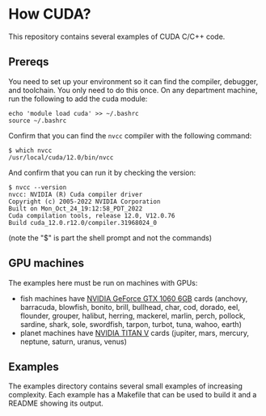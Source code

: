 # How CUDA?

This repository contains several examples of CUDA C/C++ code.

## Prereqs

You need to set up your environment so it can find the compiler, debugger, and toolchain.
You only need to do this once.
On any department machine, run the following to add the cuda module:
```
echo 'module load cuda' >> ~/.bashrc
source ~/.bashrc
```

Confirm that you can find the `nvcc` compiler with the following command:
```
$ which nvcc
/usr/local/cuda/12.0/bin/nvcc
```
And confirm that you can run it by checking the version:
```
$ nvcc --version
nvcc: NVIDIA (R) Cuda compiler driver
Copyright (c) 2005-2022 NVIDIA Corporation
Built on Mon_Oct_24_19:12:58_PDT_2022
Cuda compilation tools, release 12.0, V12.0.76
Build cuda_12.0.r12.0/compiler.31968024_0
```
(note the "$" is part the shell prompt and not the commands)

## GPU machines

The examples here must be run on machines with GPUs:

* fish machines have [NVIDIA GeForce GTX 1060 6GB](https://www.techpowerup.com/gpu-specs/geforce-gtx-1060-6-gb.c2862) cards (anchovy, barracuda, blowfish, bonito, brill, bullhead, char, cod, dorado, eel, flounder, grouper, halibut, herring, mackerel, marlin, perch, pollock, sardine, shark, sole, swordfish, tarpon, turbot, tuna, wahoo, earth)
* planet machines have [NVIDIA TITAN V](https://www.techpowerup.com/gpu-specs/titan-v.c3051) cards (jupiter, mars, mercury, neptune, saturn, uranus, venus)

## Examples

The examples directory contains several small examples of increasing complexity.
Each example has a Makefile that can be used to build it and a README showing its output.
